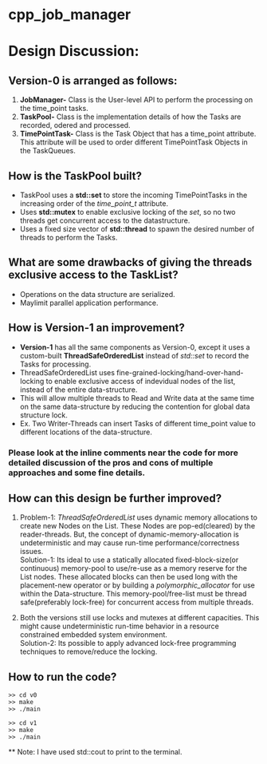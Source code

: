 # cpp_job_manager
# Design Discussion:  

## **Version-0** is arranged as follows:
1. **JobManager-** Class is the User-level API to perform the processing on the time_point tasks.
2. **TaskPool-** Class is the implementation details of how the Tasks are recorded, odered and processed.
3. **TimePointTask-** Class is the Task Object that has a time_point attribute. This attribute will be used to order different TimePointTask Objects in the TaskQueues.  

## How is the TaskPool built?
- TaskPool uses a **std::set** to store the incoming TimePointTasks in the increasing order of the *time_point_t* attribute.
- Uses **std::mutex** to enable exclusive locking of the *set*, so no two threads get concurrent access to the datastructure.
- Uses a fixed size vector of **std::thread** to spawn the desired number of threads to perform the Tasks.  

## What are some drawbacks of giving the threads exclusive access to the TaskList?
- Operations on the data structure are serialized.
- Maylimit parallel application performance.  

## How is Version-1 an improvement?
- **Version-1** has all the same components as Version-0, except it uses a custom-built **ThreadSafeOrderedList** instead of *std::set* to record the Tasks for processing.
- ThreadSafeOrderedList uses fine-grained-locking/hand-over-hand-locking to enable exclusive access of indevidual nodes of the list, instead of the entire data-structure.
- This will allow multiple threads to Read and Write data at the same time on the same data-structure by reducing the contention for global data structure lock.
- Ex. Two Writer-Threads can insert Tasks of different time_point value to different locations of the data-structure.  

### **Please look at the inline comments near the code for more detailed discussion of the pros and cons of multiple approaches and some fine details.**

## How can this design be further improved?
1. Problem-1: *ThreadSafeOrderedList* uses dynamic memory allocations to create new Nodes on the List. These Nodes are pop-ed(cleared) by the reader-threads. But, the concept of dynamic-memory-allocation is undeterministic and may cause run-time performance/correctness issues.  
Solution-1: Its ideal to use a statically allocated fixed-block-size(or continuous) memory-pool to use/re-use as a memory reserve for the List nodes. These allocated blocks can then be used long with the placement-new operator or by building a *polymorphic_allocator* for use within the Data-structure. This memory-pool/free-list must be thread safe(preferably lock-free) for concurrent access from multiple threads.

2. Both the versions still use locks and mutexes at different capacities. This might cause undeterministic run-time behavior in a resource constrained embedded system environment.  
Solution-2: Its possible to apply advanced lock-free programming techniques to remove/reduce the locking.  


## How to run the code?
```
>> cd v0
>> make
>> ./main

>> cd v1
>> make
>> ./main
```

** Note: I have used std::cout to print to the terminal. 

